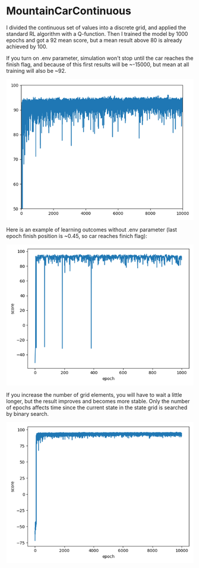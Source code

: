 # MountainCarContinuous
I divided the continuous set of values into a discrete grid, and applied the standard RL algorithm with a Q-function.
Then I trained the model by 1000 epochs and got a 92 mean score, but a mean result above 80 is already achieved by 100.

If you turn on .env parameter, simulation won't stop until the car reaches the finish flag, and because of this first results will be ~-15000, but mean at all training will also be ~92.

![learning results with env](learning_results_with_env)

Here is an example of learning outcomes without .env parameter (last epoch finish position is ~0.45, so car reaches finich flag):

![learning results](learning_results)

If you increase the number of grid elements, you will have to wait a little longer, but the result improves and becomes more stable. Only the number of epochs affects time since the current state in the state grid is searched by binary search.

![learning results smaller grid](learning_results_smaller_grid)
